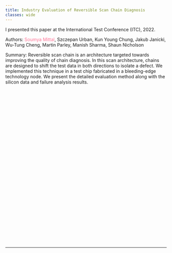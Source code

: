 ```yaml
---
title: Industry Evaluation of Reversible Scan Chain Diagnosis
classes: wide
---
```


I presented this paper at the International Test Conference (ITC), 2022.

Authors: <span style="color:#ff7597">Soumya Mittal</span>, Szczepan Urban, Kun Young Chung, Jakub Janicki, Wu-Tung Cheng, Martin Parley, Manish Sharma, Shaun Nicholson

Summary: Reversible scan chain is an architecture targeted towards improving the quality of chain diagnosis. In this scan architecture, chains are designed to shift the test data in both directions to isolate a defect. We implemented this technique in a test chip fabricated in a bleeding-edge technology node. We present the detailed evaluation method along with the silicon data and failure analysis results.

<!-- <object data="/assets/images/industry-evaluation-of-reversible-scan-chain-diagnosis.pdf" height="640" width="1000" type='application/pdf'></object> -->

<div id="adobe-dc-view" style="height: 480px"></div>
<script src="https://documentservices.adobe.com/view-sdk/viewer.js"></script>
<script type="text/javascript">
  document.addEventListener("adobe_dc_view_sdk.ready", function(){
    var adobeDCView = new AdobeDC.View({clientId: "b92bfd344a0744ef8ffd3e72979d4c40", divId: "adobe-dc-view"});
    adobeDCView.previewFile({
      content:{location: {url: "/assets/images/industry-evaluation-of-reversible-scan-chain-diagnosis.pdf"}},
      metaData:{fileName: "industry-evaluation-of-reversible-scan-chain-diagnosis.pdf"}
    }, { embedMode: "FULL_WINDOW", defaultViewMode: "FIT_PAGE", showAnnotationTools: true, showDownloadPDF: true });
  });
</script>


---
